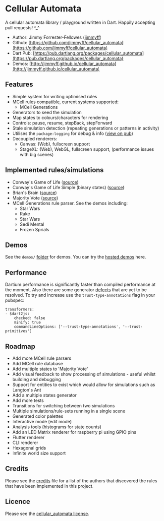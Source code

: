 # Cellular Automata
  
A cellular automata library / playground written in Dart. Happily accepting pull requests! ^_^
 
 * Author: Jimmy Forrester-Fellowes ([jimmyff](https://github.com/jimmyff))
 * Github: [https://github.com/jimmyff/cellular_automata](https://github.com/jimmyff/cellular_automata)
 * Dart Pub: [https://pub.dartlang.org/packages/cellular_automata](https://pub.dartlang.org/packages/cellular_automata)
 * Demos: [http://jimmyff.github.io/cellular_automata](http://jimmyff.github.io/cellular_automata)
  
## Features

 * Simple system for writing optimised rules
 * MCell rules compatible, current systems supported:
   * MCell Generations
 * Generators to seed the simulation
 * Map states to colours/characters for rendering
 * Controls: pause, resume, stepBack, stepForward
 * Stale simulation detection (repeating generations or patterns in activity)
 * Utilises the `package:logging` for debug & info ([view on pub](https://pub.dartlang.org/packages/logging))
 * Decoupled renderers:
   * Canvas: (Web), fullscreen support
   * StageXL: (Web), WebGL, fullscreen support, (performance issues with big scenes)
  
## Implemented rules/simulations
  
 * Conway's Game of Life ([source](https://github.com/jimmyff/cellular_automata/blob/master/lib/src/rules/game_of_life.dart))
 * Conway's Game of Life Simple (binary states) ([source](https://github.com/jimmyff/cellular_automata/blob/master/lib/src/rules/game_of_life_simple.dart))
 * Brian's Brain ([source](https://github.com/jimmyff/cellular_automata/blob/master/lib/src/rules/brians_brain.dart))
 * Majority Vote ([source](https://github.com/jimmyff/cellular_automata/blob/master/lib/src/rules/majority_vote.dart))
 * MCell Generations rule parser. See the demos including:
   * Star Wars
   * Rake
   * Star Wars
   * Sedi Mental 
   * Frozen Sprials
  
## Demos
  
See the `demos/` [folder](https://github.com/jimmyff/cellular_automata/tree/master/demos) for demos. You can try the [hosted demos](http://jimmyff.github.io/cellular_automata) here.
  
## Performance

Dartium performance is significantly faster than compiled performance at the moment. Also there are some generator [defects](https://github.com/dart-lang/sdk/issues/30049) that are yet to be resolved. To try and increase use the `trust-type-annotations` flag in your pubspec:

```
transformers:
- $dart2js:
    checked: false
    minify: true
    commandLineOptions: ['--trust-type-annotations', '--trust-primitives']

```
  
## Roadmap

 * Add more MCell rule parsers
 * Add MCell rule database
 * Add multiple states to 'Majority Vote'
 * Add visual feedback to show processing of simulations - useful whilst building and debugging
 * Support for entities to exist which would allow for simulations such as Langton's Ant
 * Add a multiple states generator
 * Add more tests
 * Transitions for switching between two simulations
 * Multiple simulations/rule-sets running in a single scene
 * Generated color palettes
 * Interactive mode (edit mode)
 * Analysis tools (histograms for state counts)
 * Add an LED Matrix renderer for raspberry pi using GPIO pins
 * Flutter renderer
 * CLI renderer
 * Hexagonal grids
 * Infinite world size support
 
## Credits
   
Please see the [credits](https://github.com/jimmyff/cellular_automata/blob/master/CREDITS.md) file for a list of the authors that discovered the rules that have been implemented in this project.
  
## Licence
   
Please see the [cellular_automata license](https://github.com/jimmyff/cellular_automata/blob/master/LICENSE).
